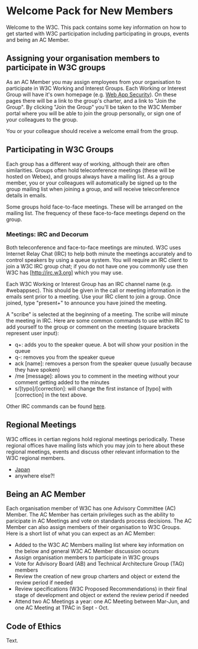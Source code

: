 # Welcome Pack for New Members
Welcome to the W3C. This pack contains some key information on how to get started with W3C participation including participating in groups, events and being an AC Member.

## Assigning your organisation members to participate in W3C groups
As an AC Member you may assign employees from your organisation to participate in W3C Working and Interest Groups. Each Working or Interest Group will have it's own homepage (e.g. [Web App Security](https://www.w3.org/2011/webappsec/)). On these pages there will be a link to the group's charter, and a link to "Join the Group". By clicking "Join the Group" you'll be taken to the W3C Member portal where you will be able to join the group personally, or sign one of your colleagues to the group.

You or your colleague should receive a welcome email from the group.

## Participating in W3C Groups
Each group has a different way of working, although their are often similarities. Groups often hold teleconference meetings (these will be hosted on Webex), and groups always have a mailing list. As a group member, you or your colleagues will automatically be signed up to the group mailing list when joining a group, and will receive teleconference details in emails.

Some groups hold face-to-face meetings. These will be arranged on the mailing list. The frequency of these face-to-face meetings depend on the group.

### Meetings: IRC and Decorum
Both teleconference and face-to-face meetings are minuted. W3C uses Internet Relay Chat (IRC) to help both minute the meetings accurately and to control speakers by using a queue system. You will require an IRC client to join a W3C IRC group chat; if you do not have one you commonly use then W3C has [http://irc.w3.org] which you may use.

Each W3C Working or Interest Group has an IRC channel name (e.g. #webappsec). This should be given in the call or meeting information in the emails sent prior to a meeting. Use your IRC client to join a group. Once joined, type "present+" to announce you have joined the meeting.

A "scribe" is selected at the beginning of a meeting. The scribe will minute the meeting in IRC. Here are some common commands to use within IRC to add yourself to the group or comment on the meeting (square brackets represent user input):

* q+: adds you to the speaker queue. A bot will show your position in the queue
* q-: removes you from the speaker queue
* ack [name]: removes a person from the speaker queue (usually because they have spoken)
* /me [message]: allows you to comment in the meeting without your comment getting added to the minutes
* s/[typo]/[correction]: will change the first instance of [typo] with [correction] in the text above.

Other IRC commands can be found [here](/#).

## Regional Meetings
W3C offices in certian regions hold regional meetings periodically. These regional offices have mailing lists which you may join to here about these regional meetings, events and discuss other relevant information to the W3C regional members.

* [Japan](/#)
* anywhere else?!

## Being an AC Member
Each organisation member of W3C has one Advisory Committee (AC) Member. The AC Member has certain privileges such as the ability to paricipate in AC Meetings and vote on standards process decisions. The AC Member can also assign members of their organisation to W3C Groups. Here is a short list of what you can expect as an AC Member:

* Added to the W3C AC Members mailing list where key information on the below and general W3C AC Member discussion occurs
* Assign organisation members to participate in W3C groups
* Vote for Advisory Board (AB) and Technical Architecture Group (TAG) members
* Review the creation of new group charters and object or extend the review period if needed
* Review specifications (W3C Proposed Recommendations) in their final stage of development and object or extend the review period if needed
* Attend two AC Meetings a year: one AC Meeting between Mar-Jun, and one AC Meeting at TPAC in Sept - Oct.

## Code of Ethics
Text.
